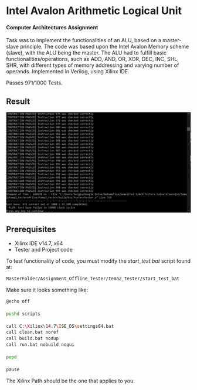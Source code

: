 # Intel Avalon Arithmetic Logical Unit 
#### Computer Architectures Assignment

Task was to implement the functionalities of an ALU, based on a master-slave principle. 
The code was based upon the Intel Avalon Memory scheme (slave), with the ALU being the master. 
The ALU had to fulfill basic functionalities/operations, such as ADD, AND, OR, XOR, DEC, INC, SHL, 
SHR, with different types of memory addressing and varying number of operands. 
Implemented in Verilog, using Xilinx IDE.

Passes 971/1000 Tests.

## Result
![Result Image](ac.JPG)

## Prerequisites
* Xilinx IDE v14.7, x64
* Tester and Project code

To test functionality of code, you must modify the *start_test.bat* script found at:

```bash
MasterFolder/Assignment_Offline_Tester/tema2_tester/start_test_bat
```

Make sure it looks something like:
```bash
@echo off

pushd scripts

call C:\Xilinx\14.7\ISE_DS\settings64.bat
call clean.bat noref
call build.bat nodup
call run.bat nobuild nogui

popd

pause
```
The Xilinx Path should be the one that applies to you.
